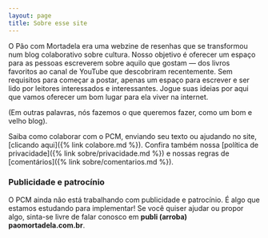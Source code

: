 ```yaml
---
layout: page
title: Sobre esse site
---
```


O Pão com Mortadela era uma webzine de resenhas que se transformou num blog colaborativo sobre cultura. Nosso objetivo é oferecer um espaço para as pessoas escreverem sobre aquilo que gostam — dos livros favoritos ao canal de YouTube que descobriram recentemente. Sem requisitos para começar a postar, apenas um espaço para escrever e ser lido por leitores interessados e interessantes. Jogue suas ideias por aqui que vamos oferecer um bom lugar para ela viver na internet.

(Em outras palavras, nós fazemos o que queremos fazer, como um bom e velho blog).

Saiba como colaborar com o PCM, enviando seu texto ou ajudando no site, [clicando aqui]({% link colabore.md %}). Confira também nossa [política de privacidade]({% link sobre/privacidade.md %}) e nossas regras de [comentários]({% link sobre/comentarios.md %}).

### Publicidade e patrocínio

O PCM ainda não está trabalhando com publicidade e patrocínio. É algo que estamos estudando para implementar! Se você quiser ajudar ou propor algo, sinta-se livre de falar conosco em **publi (arroba) paomortadela.com.br**.
